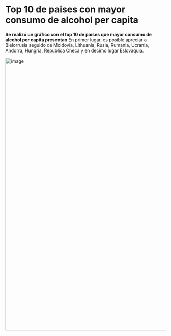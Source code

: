 # Top 10 de paises con mayor consumo de alcohol per capita
**Se realizó un gráfico con el top 10 de países que mayor consumo de alcohol per capita presentan**
En primer lugar, es posible apreciar a Bielorrusia seguido de Moldovia, Lithuania, Rusia, Rumania, Ucrania, Andorra, Hungria, Republica Checa y en decimo lugar Eslovaquia.

<img width="856" alt="image" src="https://user-images.githubusercontent.com/106395993/186055099-dada2133-5e24-4442-adb6-6696385a0faa.png">

